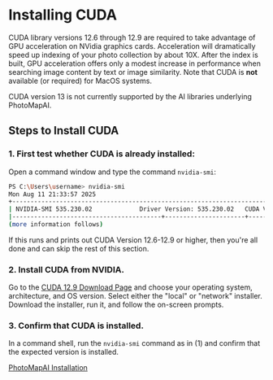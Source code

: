 # Installing CUDA

CUDA library versions 12.6 through 12.9 are required to take advantage of GPU acceleration on NVidia graphics cards. Acceleration will dramatically speed up indexing of your photo collection by about 10X. After the index is built, GPU acceleration offers only a modest increase in performance when searching image content by text or image similarity. Note that CUDA is **not** available (or required) for MacOS systems.

CUDA version 13 is not currently supported by the AI libraries underlying PhotoMapAI.

## Steps to Install CUDA

### 1. First test whether CUDA is already installed:

Open a command window and type the command `nvidia-smi`:

```bash
PS C:\Users\username> nvidia-smi
Mon Aug 11 21:33:57 2025       
+---------------------------------------------------------------------------------------+
| NVIDIA-SMI 535.230.02             Driver Version: 535.230.02   CUDA Version: 12.6     |
|-----------------------------------------+----------------------+----------------------+
(more information follows)
```
If this runs and prints out CUDA Version 12.6-12.9 or higher, then you're all done and can skip the rest of this section.

### 2. Install CUDA from NVIDIA.

Go to the [CUDA 12.9 Download Page](https://developer.nvidia.com/cuda-12-9-0-download-archive) and choose your operating system, architecture, and OS version. Select either the "local" or "network" installer. Download the installer, run it, and follow the on-screen prompts.

### 3. Confirm that CUDA is installed.

In a command shell, run the `nvidia-smi` command as in (1) and confirm that the expected version is installed.

[PhotoMapAI Installation](../installation.md)

